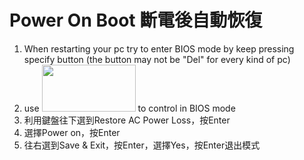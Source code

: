 # Power On Boot 斷電後自動恢復

1. When restarting your pc try to enter BIOS mode by keep pressing specify button (the button may not be "Del" for every kind of pc)
2. use <img src="https://i.imgur.com/Zesmnij.jpg" width=150 height=75> to control in BIOS mode
3. 利用鍵盤往下選到Restore AC Power Loss，按Enter
4. 選擇Power on，按Enter
5. 往右選到Save & Exit，按Enter，選擇Yes，按Enter退出模式
